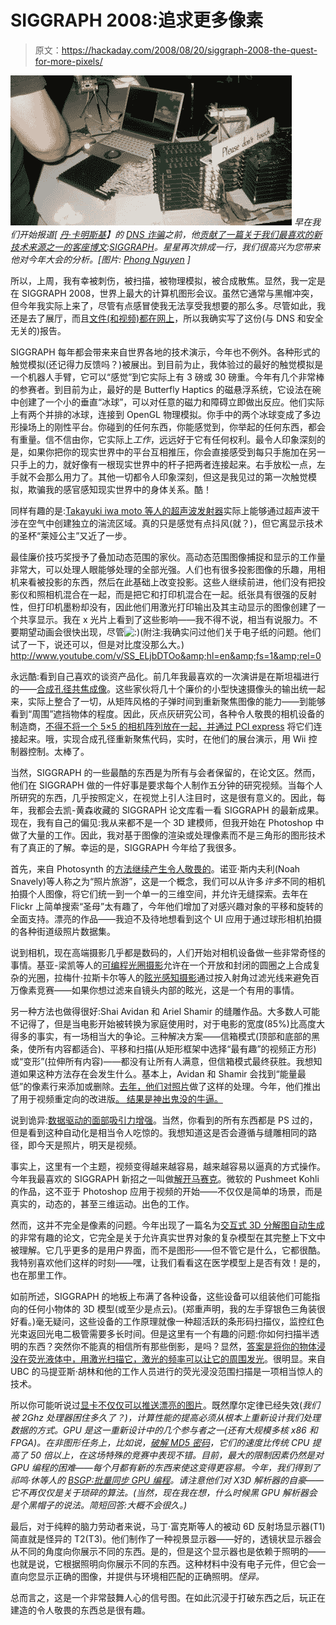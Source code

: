 # SIGGRAPH 2008:追求更多像素

> 原文：<https://hackaday.com/2008/08/20/siggraph-2008-the-quest-for-more-pixels/>

![](img/b0fcb1aa60e6a3d7eaf31f89c34b0c42.png)
*早在我们开始报道[ [丹·卡明斯基](http://www.doxpara.com/)】的 [DNS 诈骗](http://www.hackaday.com/2008/08/06/black-hat-2008-dan-kaminsky-releases-dns-information/)之前，他[贡献了一篇关于我们最喜欢的新技术来源之一的客座博文](http://www.hackaday.com/2005/09/02/siggraph-best-of-2005/):[SIGGRAPH](http://mahalo.com/SIGGRAPH)。星星再次排成一行，我们很高兴为您带来他对今年大会的分析。[图片: [Phong Nguyen](http://flickr.com/photos/phongnguyen/2759446078/) ]*

所以，上周，我有幸被刺伤，被扫描，被物理模拟，被合成散焦。显然，我一定是在 SIGGRAPH 2008，世界上最大的计算机图形会议。虽然它通常与黑帽冲突，但今年我实际上来了，尽管有点感冒使我无法享受我想要的那么多。尽管如此，我还是去了展厅，而且[文件(和视频)都在网上](http://kesen.huang.googlepages.com/sig2008.html "Siggraph 2008 Papers")，所以我确实写了这份(与 DNS 和安全无关的)报告。

SIGGRAPH 每年都会带来来自世界各地的技术演示，今年也不例外。各种形式的触觉模拟(还记得力反馈吗？)被展出。到目前为止，我体验过的最好的触觉模拟是一个机器人手臂，它可以“感觉”到它实际上有 3 磅或 30 磅重。今年有几个非常棒的参赛者。到目前为止，最好的是 Butterfly Haptics 的磁悬浮系统，它设法在碗中创建了一个小的垂直“冰球”，可以对任意的磁力和障碍立即做出反应。他们实际上有两个并排的冰球，连接到 OpenGL 物理模拟。你手中的两个冰球变成了多边形操场上的刚性平台。你碰到的任何东西，你能感觉到，你举起的任何东西，都会有重量。信不信由你，它实际上*工作*，远远好于它有任何权利。最令人印象深刻的是，如果你把你的现实世界中的平台互相推压，你会直接感受到每只手施加在另一只手上的力，就好像有一根现实世界中的杆子把两者连接起来。右手放松一点，左手就不会那么用力了。其他一切都令人印象深刻，但这是我见过的第一次触觉模拟，欺骗我的感官感知现实世界中的身体关系。酷！

同样有趣的是:[Takayuki iwa moto 等人的超声波发射器](http://www.siggraph.org/s2008/attendees/newtech/9.php "Airborne Ultrasonics")实际上能够通过超声波干涉在空气中创建独立的湍流区域。真的只是感觉有点抖风(就？)，但它离显示技术的圣杯“莱娅公主”又近了一步。

最佳廉价技巧奖授予了叠加动态范围的家伙。高动态范围图像捕捉和显示的工作量非常大，可以处理人眼能够处理的全部光强。人们也有很多投影图像的乐趣，用相机来看被投影的东西，然后在此基础上改变投影。这些人继续前进，他们没有把投影仪和照相机混合在一起，而是把它和打印机混合在一起。纸张具有很强的反射性，但打印机墨粉却没有，因此他们用激光打印输出及其主动显示的图像创建了一个共享显示。我在 x 光片上看到了这些影响——我不得不说，相当有说服力。不要期望动画会很快出现，尽管![:)](img/9264875a99c60c6af25aec202d30f8be.png)(附注:我确实问过他们关于电子纸的问题。他们试了一下，说还可以，但是对比度没那么大。)
<http://www.youtube.com/v/SS_ELjbDTOo&amp;hl=en&amp;fs=1&amp;rel=0>

 

永远酷:看到自己喜欢的谈资产品化。前几年我最喜欢的一次演讲是在斯坦福进行的——[合成孔径共焦成像](http://graphics.stanford.edu/papers/confocal/ "Synthetic Aperture Confocal Imaging Paper")。这些家伙将几十个廉价的小型快速摄像头的输出统一起来，实际上整合了一切，从矩阵风格的子弹时间到重新聚焦图像的能力——到能够看到“周围”遮挡物体的程度。因此，灰点灰研究公司，各种令人敬畏的相机设备的制造商，[不得不将一个 5×5 的相机阵列放在一起，并通过 PCI express](http://www.ptgrey.com/products/profusion25/index.asp "5x5 Point Grey Camera") 将它们连接起来。哦，实现合成孔径重新聚焦代码，实时，在他们的展台演示，用 Wii 控制器控制。太棒了。

当然，SIGGRAPH 的一些最酷的东西是为所有与会者保留的，在论文区。然而，他们在 SIGGRAPH 做的一件好事是要求每个人制作五分钟的研究视频。当每个人所研究的东西，几乎按照定义，在视觉上引人注目时，这是很有意义的。因此，每年，我都会去凯-黄森收藏的 SIGGRAPH 论文库看一看 SIGGRAPH 的最新成果。现在，我有自己的偏见:我从来都不是一个 3D 建模师，但我开始在 Photoshop 中做了大量的工作。因此，我对基于图像的渲染或处理像素而不是三角形的图形技术有了真正的了解。幸运的是，SIGGRAPH 今年给了我很多。

首先，来自 Photosynth 的[方法继续产生令人敬畏的](http://phototour.cs.washington.edu/findingpaths/)。诺亚·斯内夫利(Noah Snavely)等人称之为“照片旅游”，这是一个概念，我们可以从许多*许多*不同的相机拍摄个人图像，将它们统一到一个单一的三维空间，并允许无缝探索。去年在 Flickr 上简单搜索“圣母”太有趣了，今年他们增加了对感兴趣对象的平移和旋转的全面支持。漂亮的作品——我迫不及待地想看到这个 UI 应用于通过球形相机拍摄的各种街道级照片数据集。
 

说到相机，现在高端摄影几乎都是数码的，人们开始对相机设备做一些非常奇怪的事情。基亚-梁凯等人的[可编程光圈摄影](http://mpac.ee.ntu.edu.tw/~chiakai/pap/ "Programmable Aperature Photography")允许在一个开放和封闭的圆圈之上合成复杂的光圈，拉梅什·拉斯卡尔等人的[眩光感知摄影](http://www.umiacs.umd.edu/%7Eaagrawal/sig08/index.html "Glare Aware")通过按入射角过滤光线来避免百万像素竞赛——如果你想过滤来自镜头内部的眩光，这是一个有用的事情。



另一种方法也做得很好:Shai Avidan 和 Ariel Shamir 的缝雕作品。大多数人可能不记得了，但是当电影开始被转换为家庭使用时，对于电影的宽度(85%)比高度大得多的事实，有一场相当大的争论。三种解决方案——信箱模式(顶部和底部的黑条，使所有内容都适合)、平移和扫描(从矩形框架中选择“最有趣”的视频正方形)或“变形”(拉伸所有内容)——都没有让所有人满意，但信箱模式最终获胜。我想知道如果这种方法存在会发生什么。基本上，Avidan 和 Shamir 会找到“能量最低”的像素行来添加或删除。[去年，他们对照片](http://www.youtube.com/watch?v=6NcIJXTlugc "Image Resizing by Seam Carving")做了这样的处理。今年，他们推出了用于视频重定向的改进版[。 结果是神出鬼没的牛逼。](http://www.youtube.com/watch?v=AJtE8afwJEg "Improved Seam Carving for Video Retargeting")




说到诡异:[数据驱动的面部吸引力增强](http://www.cs.tau.ac.il/~tommer/beautification2008/ "Data Driven Beauty")。当然，你看到的所有东西都是 PS 过的，但是看到这种自动化是相当令人吃惊的。我想知道这是否会遵循与缝雕相同的路径，即今天是照片，明天是视频。

事实上，这里有一个主题，视频变得越来越容易，越来越容易以逼真的方式操作。今年我最喜欢的 SIGGRAPH 新招之一叫做[解开马赛克](http://research.microsoft.com/~pkohli/ "Unwrap Mosaics")。微软的 Pushmeet Kohli 的作品，这不亚于 Photoshop 应用于视频的开始——不仅仅是简单的场景，而是真实的，动态的，甚至三维运动。出色的工作。



然而，这并不完全是像素的问题。今年出现了一篇名为[交互式 3D 分解图自动生成](http://vis.berkeley.edu/papers/exview3D/ "Exploded View Diagrams")的非常有趣的论文，它完全是关于允许真实世界对象的复杂模型在其完整上下文中被理解。它几乎更多的是用户界面，而不是图形——但不管它是什么，它都很酷。我特别喜欢他们这样的时刻——嘿，让我们看看这在医学模型上是否有效！是的，也在那里工作。

如前所述，SIGGRAPH 的地板上布满了各种设备，这些设备可以组装他们可能指向的任何小物体的 3D 模型(或至少是点云)。(郑重声明，我的左手穿银色三角装很好看。)毫无疑问，这些设备的工作原理就像一种超活跃的条形码扫描仪，监控红色光束返回光电二极管需要多长时间。但是这里有一个有趣的问题:你如何扫描半透明的东西？突然你不能真的相信所有那些倒影，是吗？显然，[答案是将你的物体浸没在荧光液体中，用激光扫描它，激光的频率可以让它的周围发光](http://www.mpi-inf.mpg.de/~hullin/projects/FIRS/ "Fluorescent Imaging")。很明显。来自 UBC 的马提亚斯·胡林和他的工作人员进行的荧光浸没范围扫描是一项相当惊人的技术。

所以你可能听说过[显卡不仅仅可以推送漂亮的图片](http://www.gpgpu.org "GPGPU")。既然摩尔定律已经失效(*我们被 2Ghz 处理器困住多久了？)，计算性能的提高必须从根本上重新设计我们处理数据的方式。GPU 是这一重新设计中的几个参与者之一(还有大规模多核 x86 和 FPGA)。在非图形任务上，比如说，[破解 MD5 密码](http://www.elcomsoft.com/md5crack.html "Cracking MD5")，它们的速度比传统 CPU 提高了 50 倍以上，在这场特殊的竞赛中表现不错。目前，最大的限制因素仍然是对 GPU 编程的困难——每个月都有新的东西来使这变得更容易。今年，我们得到了祁鸣·休等人的 [BSGP:批量同步 GPU 编程](http://www.kunzhou.net/ "BSGP")。请注意他们对 X3D 解析器的自豪——它不再仅仅是关于琐碎的算法。(当然，现在我在想，什么时候黑 GPU 解析器会是个黑帽子的说法。简短回答:大概不会很久。)*

最后，对于纯粹的脑力劳动者来说，马丁·富克斯等人的被动 6D 反射场显示器(T1)简直就是怪异的 T2(T3)。他们制作了一种视景显示器——好的，透镜状显示器会从不同的角度向你展示不同的东西。是的，但是这个显示器也是依赖于照明的——也就是说，它根据照明向你展示不同的东西。这种材料中没有电子元件，但它会一直向您显示正确的图像，并提供与环境相匹配的正确照明。*怪异。*

总而言之，这是一个非常鼓舞人心的信号图。在如此沉浸于打破东西之后，玩正在建造的令人敬畏的东西总是很有趣。